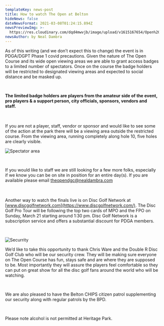 ```yaml
---
templateKey: news-post
title: How to watch The Open at Belton
hideNews: false
dateNewsFormat: 2021-03-08T01:24:15.894Z
newsPreviewImg: >-
  https://res.cloudinary.com/dqd4mwvjb/image/upload/v1615167654/Open%20DGC/News%20Assests/spcators-map_f2g8zj.jpg
newsAuthor: by Neal Dambra
---
```

As of this writing (and we don’t expect this to change) the event is in PDGA/DGPT Phase 1 covid precautions. Given the nature of The Open Course and its wide open viewing areas we are able to grant access badges to a limited number of spectators. Once on the course the badge holders will be restricted to designated viewing areas and expected to social distance and be masked up.

<br/>

**The limited badge holders are players from the amateur side of the event, pro players & a support person, city officials, sponsors, vendors and staff.**

<br/>\
If you are not a player, staff, vendor or sponsor and would like to see some of the action at the park there will be a viewing area outside the restricted course. From the viewing area, running completely along hole 10, five holes are clearly visible.<br/>

![Spectator area](https://res.cloudinary.com/dqd4mwvjb/image/upload/v1615167654/Open%20DGC/News%20Assests/spcators-map_f2g8zj.jpg)

<br/>

If you would like to staff we are still looking for a few more folks, especially if we know you can be on site in position for an entire day(s). If you are available please email theopendgc@nealdambra.com

<br/>\
Another way to watch the finals live is on Disc Golf Network at [www.discgolfnetwork.com](https://www.discgolfnetwork.com/). The Disc Golf Pro Tour will be following the top two cards of MPO and the FPO on Sunday, March 21 starting around 1:30 pm. Disc Golf Network is a subscription service and offers a substantial discount for PDGA members.

<br/>

![Securrity](https://res.cloudinary.com/dqd4mwvjb/image/upload/v1615169183/Open%20DGC/News%20Assests/secrr-site-back_t8fofv.jpg)

We’d like to take this opportunity to thank Chris Ware and the Double R Disc Golf Club who will be our security crew. They will be making sure everyone on The Open Course has fun, stays safe and are where they are supposed to be. Most importantly they will assure the players feel comfortable so they can put on great show for all the disc golf fans around the world who will be watching.

<br/>

We are also pleased to have the Belton CHIPS citizen patrol supplementing our security along with regular patrols by the BPD. 

<br/>

Please note alcohol is not permitted at Heritage Park.